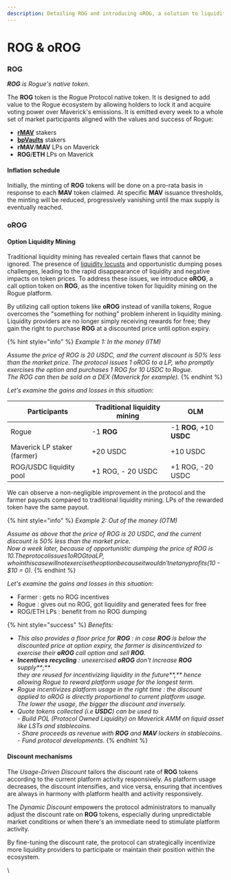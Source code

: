 ```yaml
---
description: Detailing ROG and introducing oROG, a solution to liquidity mining challenges.
---
```


# ROG & oROG

### ROG

_**ROG** is Rogue's native token._&#x20;

The **ROG** token is the Rogue Protocol native token. It is designed to add value to the Rogue ecosystem by allowing holders to lock it and acquire voting power over Maverick's emissions. It is emitted every week to a whole set of market participants aligned with the values and success of Rogue:

* [**rMAV**](../stake/rogue-for-mav-lockers/rmav.md) stakers
* [**bpVaults**](../stake/rogue-for-maverick-amm-lps/bpvaults.md) stakers
* **rMAV**/**MAV** LPs on Maverick
* **ROG**/**ETH** LPs on Maverick

#### Inflation schedule <a href="#inflation" id="inflation"></a>

Initially, the minting of **ROG** tokens will be done on a pro-rata basis in response to each **MAV** token claimed. At specific **MAV** issuance thresholds, the minting will be reduced, progressively vanishing until the max supply is eventually reached.

### oROG

#### Option Liquidity Mining

Traditional liquidity mining has revealed certain flaws that cannot be ignored. The presence of [liquidity locusts](https://andrecronje.medium.com/liquidity-mining-rewards-v2-50896e44f259) and opportunistic dumping poses challenges, leading to the rapid disappearance of liquidity and negative impacts on token prices. To address these issues, we introduce **oROG**, a call option token on **ROG**, as the incentive token for liquidity mining on the Rogue platform.

By utilizing call option tokens like **oROG** instead of vanilla tokens, Rogue overcomes the "something for nothing" problem inherent in liquidity mining. Liquidity providers are no longer simply receiving rewards for free; they gain the right to purchase **ROG** at a discounted price until option expiry.

{% hint style="info" %}
_Example 1: In the money (ITM)_

_Assume the price of ROG is 20 USDC, and the current discount is 50% less than the market price. The protocol issues 1 oROG to a LP, who promptly exercises the option and purchases 1 ROG for 10 USDC to Rogue._ \
_The ROG can then be sold on a DEX (Maverick for example)._
{% endhint %}

_Let's examine the gains and losses in this situation:_

| Participants                | Traditional liquidity mining | OLM                      |
| --------------------------- | ---------------------------- | ------------------------ |
| Rogue                       | -1 **ROG**                   | -1 **ROG**, +10 **USDC** |
| Maverick LP staker (farmer) | +20 USDC                     | +10 USDC                 |
| ROG/USDC liquidity pool     | +1 ROG, - 20 USDC            | +1 ROG, -20 USDC         |

We can observe a non-negligible improvement in the protocol and the farmer payouts compared to traditional liquidity mining. LPs of the rewarded token have the same payout.

{% hint style="info" %}
_Example 2: Out of the money (OTM)_

_Assume as above that the price of ROG is 20 USDC, and the current discount is 50% less than the market price._ \
_Now a week later, because of opportunistic dumping the price of ROG is 10$. The protocol issues 1 oROG to a LP, who in this case will not exercise the option because it wouldn't net any profits ($10 - $10 = 0)._
{% endhint %}

_Let's examine the gains and losses in this situation:_

* Farmer : gets no ROG incentives
* Rogue : gives out no ROG, got liquidity and generated fees for free
* ROG/ETH LPs : benefit from no ROG dumping

{% hint style="success" %}
_Benefits:_

* _This also provides a floor price for **ROG** : in case **ROG** is below the discounted price at option expiry, the farmer is disincentivized to exercise their **oROG** call option and sell **ROG**._
* _**Incentives recycling** : unexercised **oROG** don't increase **ROG** supply**;**_\
  _they are reused for incentivizing liquidity in the future**,** hence allowing Rogue to reward platform usage for the longest term._
* _Rogue incentivizes platform usage in the right time : the discount applied to oROG is directly proportional to current platform usage._\
  _The lower the usage, the bigger the discount and inversely._
* _Quote tokens collected (i.e **USDC**) can be used to_ \
  _- Build POL (Protocol Owned Liquidity) on Maverick AMM on liquid asset like LSTs and stablecoins._\
  _- Share proceeds as revenue with **ROG** and **MAV** lockers in stablecoins._\
  _- Fund protocol developments._
{% endhint %}

#### Discount mechanisms

The _Usage-Driven Discount_ tailors the discount rate of **ROG** tokens according to the current platform activity responsively. As platform usage decreases, the discount intensifies, and vice versa, ensuring that incentives are always in harmony with platform health and activity responsively.

The _Dynamic Discount_ empowers the protocol administrators to manually adjust the discount rate on **ROG** tokens, especially during unpredictable market conditions or when there's an immediate need to stimulate platform activity.

By fine-tuning the discount rate, the protocol can strategically incentivize more liquidity providers to participate or maintain their position within the ecosystem.

\
